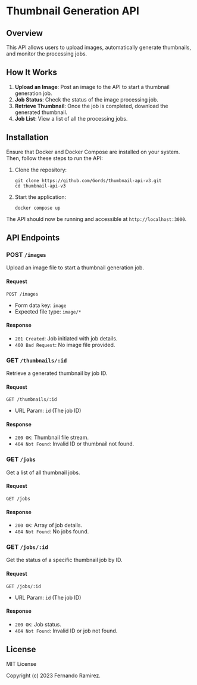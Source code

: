 # Thumbnail Generation API

## Overview
This API allows users to upload images, automatically generate thumbnails, and monitor the processing jobs.

## How It Works
1. **Upload an Image**: Post an image to the API to start a thumbnail generation job.
2. **Job Status**: Check the status of the image processing job.
3. **Retrieve Thumbnail**: Once the job is completed, download the generated thumbnail.
4. **Job List**: View a list of all the processing jobs.

## Installation

Ensure that Docker and Docker Compose are installed on your system. Then, follow these steps to run the API:

1. Clone the repository:
   ```
   git clone https://github.com/Gords/thumbnail-api-v3.git
   cd thumbnail-api-v3
   ```

2. Start the application:
   ```
   docker compose up
   ```

The API should now be running and accessible at `http://localhost:3000`.

## API Endpoints

### POST `/images`
Upload an image file to start a thumbnail generation job.

#### Request
`POST /images`
- Form data key: `image`
- Expected file type: `image/*`

#### Response
- `201 Created`: Job initiated with job details.
- `400 Bad Request`: No image file provided.

### GET `/thumbnails/:id`
Retrieve a generated thumbnail by job ID.

#### Request
`GET /thumbnails/:id`
- URL Param: `id` (The job ID)

#### Response
- `200 OK`: Thumbnail file stream.
- `404 Not Found`: Invalid ID or thumbnail not found.

### GET `/jobs`
Get a list of all thumbnail jobs.

#### Request
`GET /jobs`

#### Response
- `200 OK`: Array of job details.
- `404 Not Found`: No jobs found.

### GET `/jobs/:id`
Get the status of a specific thumbnail job by ID.

#### Request
`GET /jobs/:id`
- URL Param: `id` (The job ID)

#### Response
- `200 OK`: Job status.
- `404 Not Found`: Invalid ID or job not found.

## License

MIT License

Copyright (c) 2023 Fernando Ramirez.